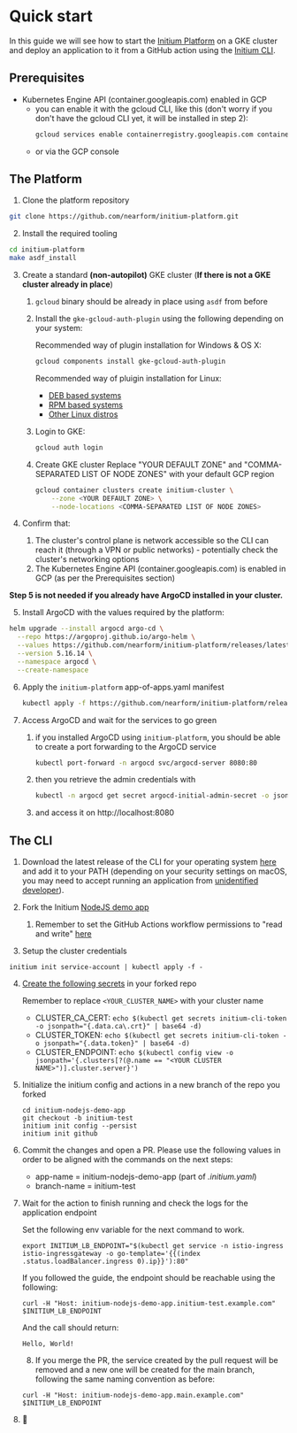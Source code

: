 # Quick start

In this guide we will see how to start the [Initium Platform](https://github.com/nearform/initium-platform) on a GKE cluster and deploy an application to it from a GitHub action using the [Initium CLI](https://github.com/nearform/initium-cli).

## Prerequisites

- Kubernetes Engine API (container.googleapis.com) enabled in GCP
    - you can enable it with the gcloud CLI, like this (don't worry if you don't have the gcloud CLI yet, it will be installed in step 2):
        ```bash
        gcloud services enable containerregistry.googleapis.com container.googleapis.com
        ```
    - or via the GCP console

## The Platform

1. Clone the platform repository

```bash
git clone https://github.com/nearform/initium-platform.git
```

2. Install the required tooling

```bash
cd initium-platform
make asdf_install
```

3. Create a standard **(non-autopilot)** GKE cluster (**If there is not a GKE cluster already in place**)
    1. `gcloud` binary should be already in place using `asdf` from before 
    2. Install the `gke-gcloud-auth-plugin` using the following depending on your system:
  
        Recommended way of plugin installation for Windows & OS X:
        ```bash
        gcloud components install gke-gcloud-auth-plugin
        ```
        Recommended way of pluigin installation for Linux:
        - [DEB based systems](https://cloud.google.com/sdk/docs/install#deb)
        - [RPM based systems](https://cloud.google.com/sdk/docs/install#rpm)
        - [Other Linux distros](https://cloud.google.com/sdk/docs/install#linux)

    3. Login to GKE:

        ```bash
        gcloud auth login
        ```

    4. Create GKE cluster
        Replace "YOUR DEFAULT ZONE" and "COMMA-SEPARATED LIST OF NODE ZONES" with your default GCP region

        ```bash
        gcloud container clusters create initium-cluster \
            --zone <YOUR DEFAULT ZONE> \
            --node-locations <COMMA-SEPARATED LIST OF NODE ZONES>
        ```

4. Confirm that:
    1. The cluster's control plane is network accessible so the CLI can reach it (through a VPN or public networks) - potentially check the cluster's networking options
    2. The Kubernetes Engine API (container.googleapis.com) is enabled in GCP (as per the Prerequisites section)

**Step 5 is not needed if you already have ArgoCD installed in your cluster.**

5. Install ArgoCD with the values required by the platform:

```bash
helm upgrade --install argocd argo-cd \
  --repo https://argoproj.github.io/argo-helm \
  --values https://github.com/nearform/initium-platform/releases/latest/download/argocd-helm-values.yaml \
  --version 5.16.14 \
  --namespace argocd \
  --create-namespace
```

6. Apply the `initium-platform` app-of-apps.yaml manifest
    ```bash
    kubectl apply -f https://github.com/nearform/initium-platform/releases/latest/download/app-of-apps.yaml
    ```

7. Access ArgoCD and wait for the services to go green
    1. if you installed ArgoCD using `initium-platform`, you should be able to create a port forwarding to the ArgoCD service
        ```bash
        kubectl port-forward -n argocd svc/argocd-server 8080:80
        ```
    2. then you retrieve the admin credentials with
        ```bash
        kubectl -n argocd get secret argocd-initial-admin-secret -o jsonpath="{.data.password}" | base64 -d
        ```
    3. and access it on http://localhost:8080

## The CLI

1. Download the latest release of the CLI for your operating system [here](https://github.com/nearform/initium-cli/releases) and add it to your PATH (depending on your security settings on macOS, you may need to accept running an application from [unidentified developer](https://support.apple.com/en-us/HT202491)).

2. Fork the Initium [NodeJS demo app](https://github.com/nearform/initium-nodejs-demo-app)
    1. Remember to set the GitHub Actions workflow permissions to "read and write" [here](https://docs.github.com/en/repositories/managing-your-repositorys-settings-and-features/enabling-features-for-your-repository/managing-github-actions-settings-for-a-repository#configuring-the-default-github_token-permissions)

3. Setup the cluster credentials

```
initium init service-account | kubectl apply -f -
```

4. [Create the following secrets](https://docs.github.com/en/actions/security-guides/encrypted-secrets#creating-encrypted-secrets-for-a-repository) in your forked repo

    Remember to replace `<YOUR_CLUSTER_NAME>` with your cluster name

    - CLUSTER_CA_CERT: `echo $(kubectl get secrets initium-cli-token -o jsonpath="{.data.ca\.crt}" | base64 -d)`
    - CLUSTER_TOKEN: `echo $(kubectl get secrets initium-cli-token -o jsonpath="{.data.token}" | base64 -d)`
    - CLUSTER_ENDPOINT: `echo $(kubectl config view -o jsonpath='{.clusters[?(@.name == "<YOUR CLUSTER NAME>")].cluster.server}')`

5. Initialize the initium config and actions in a new branch of the repo you forked

    ```
    cd initium-nodejs-demo-app
    git checkout -b initium-test
    initium init config --persist
    initium init github
    ```

6. Commit the changes and open a PR. Please use the following values in order to be aligned with the commands on the next steps:
    - app-name = initium-nodejs-demo-app (part of *.initium.yaml*)
    - branch-name = initium-test

7. Wait for the action to finish running and check the logs for the application endpoint

    Set the following env variable for the next command to work.
    ```
    export INITIUM_LB_ENDPOINT="$(kubectl get service -n istio-ingress istio-ingressgateway -o go-template='{{(index .status.loadBalancer.ingress 0).ip}}'):80"
    ```

    If you followed the guide, the endpoint should be reachable using the following:

    ```
    curl -H "Host: initium-nodejs-demo-app.initium-test.example.com" $INITIUM_LB_ENDPOINT
    ```

    And the call should return:

    ```
    Hello, World!
    ```

    8. If you merge the PR, the service created by the pull request will be removed and a new one will be created for the main branch, following the same naming convention as before:

    ```
    curl -H "Host: initium-nodejs-demo-app.main.example.com" $INITIUM_LB_ENDPOINT
    ```

9. 🚀

